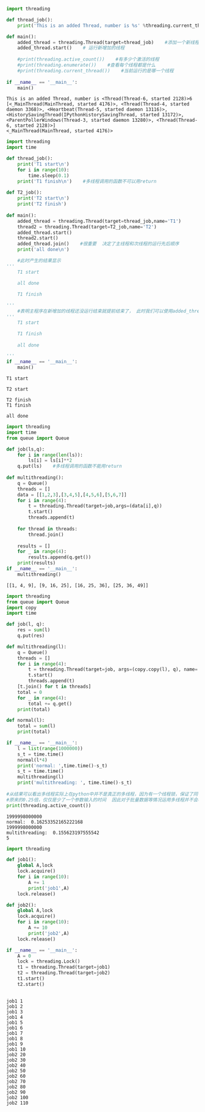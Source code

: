 ```python
import threading

def thread_job():
    print('This is an added Thread, number is %s' %threading.current_thread())

def main():
    added_thread = threading.Thread(target=thread_job)    #添加一个新线程 target为线程的任务
    added_thread.start()    # 运行新增加的线程
    
    #print(threading.active_count())    #有多少个激活的线程
    #print(threading.enumerate())    #查看每个线程都是什么
    #print(threading.current_thread())    #当前运行的是哪一个线程
    
if __name__ == '__main__':
    main()
```

    This is an added Thread, number is <Thread(Thread-6, started 2128)>6
    [<_MainThread(MainThread, started 4176)>, <Thread(Thread-4, started daemon 3368)>, <Heartbeat(Thread-5, started daemon 13116)>, <HistorySavingThread(IPythonHistorySavingThread, started 13172)>, <ParentPollerWindows(Thread-3, started daemon 13280)>, <Thread(Thread-6, started 2128)>]
    <_MainThread(MainThread, started 4176)>
    
    


```python
import threading
import time

def thread_job():
    print('T1 start\n')
    for i in range(10):
        time.sleep(0.1)
    print('T1 finish\n')    #多线程调用的函数不可以用return
    
def T2_job():
    print('T2 start\n')
    print('T2 finish')
    
def main():
    added_thread = threading.Thread(target=thread_job,name='T1')
    thread2 = threading.Thread(target=T2_job,name='T2')
    added_thread.start()
    thread2.start()
    added_thread.join()    #很重要  决定了主线程和次线程的运行先后顺序
    print('all done\n')

    #此时产生的结果显示
'''   
    T1 start

    all done

    T1 finish
    
'''
    #表明主程序在新增加的线程还没运行结束就提前结束了， 此时我们可以使用added_thread.join()
'''
    T1 start

    T1 finish
    
    all done

'''
if __name__ == '__main__':
    main()
```

    T1 start
    
    T2 start
    
    T2 finish
    T1 finish
    
    all done
    
    


```python
import threading
import time
from queue import Queue

def job(ls,q):
    for i in range(len(ls)):
        ls[i] = ls[i]**2
    q.put(ls)    #多线程调用的函数不能用return
    
def multithreading():
    q = Queue()
    threads = []
    data = [[1,2,3],[3,4,5],[4,5,6],[5,6,7]]
    for i in range(4):
        t = threading.Thread(target=job,args=(data[i],q))
        t.start()
        threads.append(t)
    
    for thread in threads:
        thread.join()
        
    results = []
    for _ in range(4):
        results.append(q.get())
    print(results)
if __name__ == '__main__':
    multithreading()
```

    [[1, 4, 9], [9, 16, 25], [16, 25, 36], [25, 36, 49]]
    


```python
import threading
from queue import Queue
import copy
import time

def job(l, q):
    res = sum(l)
    q.put(res)

def multithreading(l):
    q = Queue()
    threads = []
    for i in range(4):
        t = threading.Thread(target=job, args=(copy.copy(l), q), name='T%i' % i)
        t.start()
        threads.append(t)
    [t.join() for t in threads]
    total = 0
    for _ in range(4):
        total += q.get()
    print(total)

def normal(l):
    total = sum(l)
    print(total)

if __name__ == '__main__':
    l = list(range(1000000))
    s_t = time.time()
    normal(l*4)
    print('normal: ',time.time()-s_t)
    s_t = time.time()
    multithreading(l)
    print('multithreading: ', time.time()-s_t)
    
#从结果可以看出多线程实际上在python中并不是真正的多线程，因为有一个线程锁，保证了同一时间只有一个线程的程序在运行，速度并没有变成
#原来的0.25倍，仅仅是少了一个参数输入的时间  因此对于批量数据等情况运用多线程并不会明显提速，此时应该考虑多核multiprocessing
print(threading.active_count())
```

    1999998000000
    normal:  0.16253352165222168
    1999998000000
    multithreading:  0.155623197555542
    5
    


```python
import threading 

def job1():
    global A,lock
    lock.acquire()
    for i in range(10):
        A += 1
        print('job1',A)
    lock.release()

def job2():
    global A,lock
    lock.acquire()
    for i in range(10):
        A += 10
        print('job2',A)
    lock.release()

if __name__ == '__main__':
    A = 0
    lock = threading.Lock()
    t1 = threading.Thread(target=job1)
    t2 = threading.Thread(target=job2)
    t1.start()
    t2.start()
    
```

    job1 1
    job1 2
    job1 3
    job1 4
    job1 5
    job1 6
    job1 7
    job1 8
    job1 9
    job1 10
    job2 20
    job2 30
    job2 40
    job2 50
    job2 60
    job2 70
    job2 80
    job2 90
    job2 100
    job2 110
    
